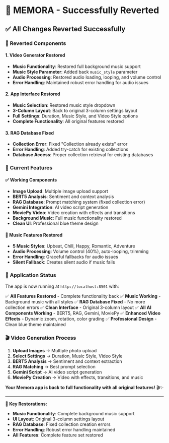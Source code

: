 # 🔄 MEMORA - Successfully Reverted

## ✅ **All Changes Reverted Successfully**

### 🔄 **Reverted Components**

#### **1. Video Generator Restored**
- **Music Functionality**: Restored full background music support
- **Music Style Parameter**: Added back `music_style` parameter
- **Audio Processing**: Restored audio loading, looping, and volume control
- **Error Handling**: Maintained robust error handling for audio issues

#### **2. App Interface Restored**
- **Music Selection**: Restored music style dropdown
- **3-Column Layout**: Back to original 3-column settings layout
- **Full Settings**: Duration, Music Style, and Video Style options
- **Complete Functionality**: All original features restored

#### **3. RAG Database Fixed**
- **Collection Error**: Fixed "Collection already exists" error
- **Error Handling**: Added try-catch for existing collections
- **Database Access**: Proper collection retrieval for existing databases

### 🎯 **Current Features**

#### **✅ Working Components**
- **Image Upload**: Multiple image upload support
- **BERT5 Analysis**: Sentiment and context analysis
- **RAG Database**: Prompt matching system (fixed collection error)
- **Gemini Integration**: AI video script generation
- **MoviePy Video**: Video creation with effects and transitions
- **Background Music**: Full music functionality restored
- **Clean UI**: Professional blue theme design

#### **🎵 Music Features Restored**
- **5 Music Styles**: Upbeat, Chill, Happy, Romantic, Adventure
- **Audio Processing**: Volume control (40%), auto-looping, trimming
- **Error Handling**: Graceful fallbacks for audio issues
- **Silent Fallback**: Creates silent audio if music fails

### 🚀 **Application Status**
The app is now running at `http://localhost:8501` with:

✅ **All Features Restored** - Complete functionality back
✅ **Music Working** - Background music with all styles
✅ **RAG Database Fixed** - No more collection errors
✅ **Clean Interface** - Original 3-column layout
✅ **All AI Components Working** - BERT5, RAG, Gemini, MoviePy
✅ **Enhanced Video Effects** - Dynamic zoom, rotation, color grading
✅ **Professional Design** - Clean blue theme maintained

### 🎬 **Video Generation Process**
1. **Upload Images** → Multiple photo upload
2. **Select Settings** → Duration, Music Style, Video Style
3. **BERT5 Analysis** → Sentiment and context extraction
4. **RAG Matching** → Best prompt selection
5. **Gemini Script** → AI video script generation
6. **MoviePy Creation** → Video with effects, transitions, and music

**Your Memora app is back to full functionality with all original features!** 🎬✨

---

**🎯 Key Restorations:**
- **Music Functionality**: Complete background music support
- **UI Layout**: Original 3-column settings layout
- **RAG Database**: Fixed collection creation errors
- **Error Handling**: Robust error handling maintained
- **All Features**: Complete feature set restored

